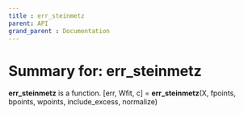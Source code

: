 ```yaml
---
title : err_steinmetz
parent: API
grand_parent : Documentation
---
```

# Summary for: **err_steinmetz**

**err_steinmetz** is a function.
[err, Wfit, c] = **err_steinmetz**(X, fpoints, bpoints, wpoints, include_excess, normalize)


